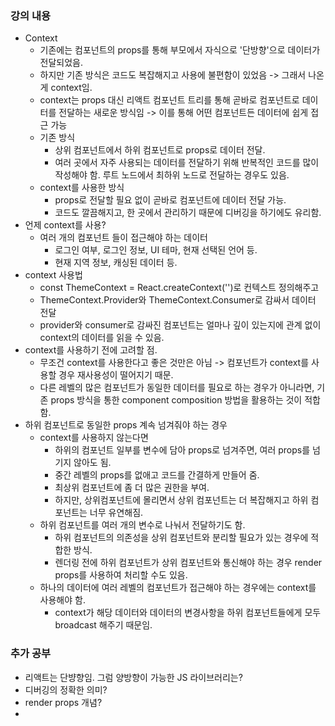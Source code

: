 ### 강의 내용

- Context
  - 기존에는 컴포넌트의 props를 통해 부모에서 자식으로 '단방향'으로 데이터가 전달되었음.
  - 하지만 기존 방식은 코드도 복잡해지고 사용에 불편함이 있었음 -> 그래서 나온게 context임.
  - context는 props 대신 리액트 컴포넌트 트리를 통해 곧바로 컴포넌트로 데이터를 전달하는 새로운 방식임 -> 이를 통해 어떤 컴포넌트든 데이터에 쉽게 접근 가능
  - 기존 방식
    - 상위 컴포넌트에서 하위 컴포넌트로 props로 데이터 전달.
    - 여러 곳에서 자주 사용되는 데이터를 전달하기 위해 반복적인 코드를 많이 작성해야 함. 루트 노드에서 최하위 노드로 전달하는 경우도 있음.
  - context를 사용한 방식
    - props로 전달할 필요 없이 곧바로 컴포넌트에 데이터 전달 가능.
    - 코드도 깔끔해지고, 한 곳에서 관리하기 때문에 디버깅을 하기에도 유리함.
- 언제 context를 사용?
  - 여러 개의 컴포넌트 들이 접근해야 하는 데이터
    - 로그인 여부, 로그인 정보, UI 테마, 현재 선택된 언어 등.
    - 현재 지역 정보, 캐싱된 데이터 등.
- context 사용법
  - const ThemeContext = React.createContext('')로 컨텍스트 정의해주고
  - ThemeContext.Provider와 ThemeContext.Consumer로 감싸서 데이터 전달
  - provider와 consumer로 감싸진 컴포넌트는 얼마나 깊이 있는지에 관계 없이 context의 데이터를 읽을 수 있음.
- context를 사용하기 전에 고려할 점.
  - 무조건 context를 사용한다고 좋은 것만은 아님 -> 컴포넌트가 context를 사용할 경우 재사용성이 떨어지기 때문.
  - 다른 레벨의 많은 컴포넌트가 동일한 데이터를 필요로 하는 경우가 아니라면, 기존 props 방식을 통한 component composition 방법을 활용하는 것이 적합함.
- 하위 컴포넌트로 동일한 props 계속 넘겨줘야 하는 경우
  - context를 사용하지 않는다면
    - 하위의 컴포넌트 일부를 변수에 담아 props로 넘겨주면, 여러 props를 넘기지 않아도 됨.
    - 중간 레벨의 props를 없애고 코드를 간결하게 만들어 줌.
    - 최상위 컴포넌트에 좀 더 많은 권한을 부여.
    - 하지만, 상위컴포넌트에 몰리면서 상위 컴포넌트는 더 복잡해지고 하위 컴포넌트는 너무 유연해짐.
  - 하위 컴포넌트를 여러 개의 변수로 나눠서 전달하기도 함.
    - 하위 컴포넌트의 의존성을 상위 컴포넌트와 분리할 필요가 있는 경우에 적합한 방식.
    - 렌더링 전에 하위 컴포넌트가 상위 컴포넌트와 통신해야 하는 경우 render props를 사용하여 처리할 수도 있음.
  - 하나의 데이터에 여러 레벨의 컴포넌트가 접근해야 하는 경우에는 context를 사용해야 함.
    - context가 해당 데이터와 데이터의 변경사항을 하위 컴포넌트들에게 모두 broadcast 해주기 때문임.

### 추가 공부

- 리액트는 단뱡향임. 그럼 양방향이 가능한 JS 라이브러리는?
- 디버깅의 정확한 의미?
- render props 개념?
-
